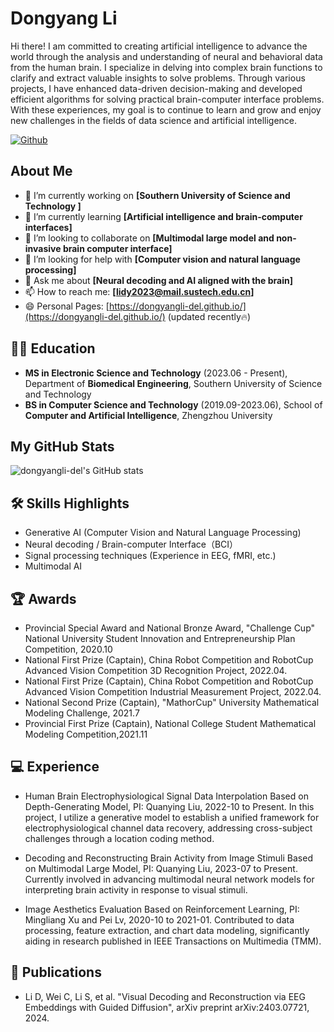 # Dongyang Li 
Hi there! I am committed to creating artificial intelligence to advance the world through the analysis and understanding of neural and behavioral data from the human brain. I specialize in delving into complex brain functions to clarify and extract valuable insights to solve problems. Through various projects, I have enhanced data-driven decision-making and developed efficient algorithms for solving practical brain-computer interface problems. With these experiences, my goal is to continue to learn and grow and enjoy new challenges in the fields of data science and artificial intelligence.

[![Github](https://hits.seeyoufarm.com/api/count/incr/badge.svg?url=https://github.com/dongyangli-del&count_bg=%2387CEEB&title_bg=%23555555&icon=&icon_color=%23E7E7E7&title=Github&edge_flat=false)](https://hits.seeyoufarm.com)



## About Me

- 🔭 I’m currently working on **[Southern University of Science and Technology
]**
- 🌱 I’m currently learning **[Artificial intelligence and brain-computer interfaces]**
- 👯 I’m looking to collaborate on **[Multimodal large model and non-invasive brain computer interface]**
- 🤔 I’m looking for help with **[Computer vision and natural language processing]**
- 💬 Ask me about **[Neural decoding and AI aligned with the brain]**
- 📫 How to reach me: **[lidy2023@mail.sustech.edu.cn]**
- 😄 Personal Pages: [https://dongyangli-del.github.io/](https://dongyangli-del.github.io/) (updated recently🔥)

## 👩‍🎓 Education

- **MS in Electronic Science and Technology** (2023.06 - Present), Department of **Biomedical Engineering**, Southern University of Science and Technology
- **BS in Computer Science and Technology** (2019.09-2023.06), School of **Computer and Artificial Intelligence**, Zhengzhou University


<!-- 
## 💼 Career

- MS Student at [Lab Name], [University Name], [Country], (Year - Present). [Lab website if any]
- Undergraduate Researcher at [Lab Name], [University Name], [Country], (Year - Year).
- Undergraduate Researcher at [Research Group Name], [University Name], [Country], (Year - Year).
 -->
## My GitHub Stats

![dongyangli-del's GitHub stats](https://github-readme-stats.vercel.app/api?username=dongyangli-del&show_icons=true)

## 🛠 Skills Highlights

- Generative AI (Computer Vision and Natural Language Processing)
- Neural decoding / Brain-computer Interface（BCI）
- Signal processing techniques (Experience in EEG, fMRI, etc.)
- Multimodal AI

## 🏆 Awards

- Provincial Special Award and National Bronze Award, "Challenge Cup" National University Student Innovation and Entrepreneurship Plan Competition, 2020.10
- National First Prize (Captain), China Robot Competition and RobotCup Advanced Vision Competition 3D Recognition Project, 2022.04.
- National First Prize (Captain), China Robot Competition and RobotCup Advanced Vision Competition Industrial Measurement Project, 2022.04.
- National Second Prize (Captain), "MathorCup" University Mathematical Modeling Challenge, 2021.7
- Provincial First Prize (Captain), National College Student Mathematical Modeling Competition,2021.11


## 💻 Experience

- Human Brain Electrophysiological Signal Data Interpolation Based on Depth-Generating Model, PI: Quanying Liu, 2022-10 to Present. In this project, I utilize a generative model to establish a unified framework for electrophysiological channel data recovery, addressing cross-subject challenges through a location coding method.

- Decoding and Reconstructing Brain Activity from Image Stimuli Based on Multimodal Large Model, PI: Quanying Liu, 2023-07 to Present. Currently involved in advancing multimodal neural network models for interpreting brain activity in response to visual stimuli.

- Image Aesthetics Evaluation Based on Reinforcement Learning, PI: Mingliang Xu and Pei Lv, 2020-10 to 2021-01. Contributed to data processing, feature extraction, and chart data modeling, significantly aiding in research published in IEEE Transactions on Multimedia (TMM).


## 📝 Publications

- Li D, Wei C, Li S, et al. "Visual Decoding and Reconstruction via EEG Embeddings with Guided Diffusion", arXiv preprint arXiv:2403.07721, 2024.



<!-- Don't forget to add your username and links to the actual badge sources for visitor count and GitHub stats! -->
